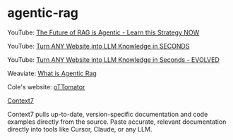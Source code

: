 # agentic-rag

YouTube: [The Future of RAG is Agentic - Learn this Strategy NOW](https://www.youtube.com/watch?v=_R-ff4ZMLC8)

YouTube: [Turn ANY Website into LLM Knowledge in SECONDS](https://www.youtube.com/watch?v=JWfNLF_g_V0)

YouTube: [Turn ANY Website into LLM Knowledge in Seconds - EVOLVED](https://www.youtube.com/watch?v=FQlCWrsUpHo)

Weaviate: [What is Agentic Rag](https://weaviate.io/blog/what-is-agentic-rag)

Cole's website: [oTTomator](https://studio.ottomator.ai/)

[Context7](https://context7.ai/)

Context7 pulls up-to-date, version-specific documentation and code examples directly from the source. Paste accurate, relevant documentation directly into tools like Cursor, Claude, or any LLM.
